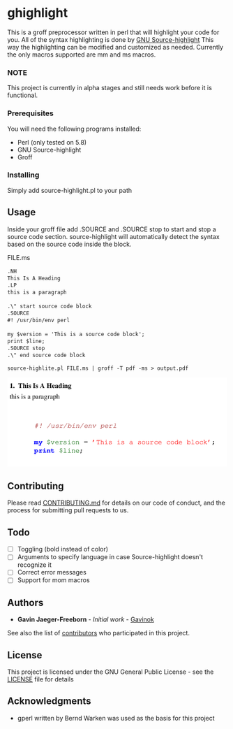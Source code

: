 # ghighlight

This is a groff preprocessor written in perl that will highlight your code for you. All of the syntax highlighting is done by [GNU Source-highlight](https://www.gnu.org/software/src-highlite/#mozTocId323328) This way the highlighting can be modified and customized as needed. Currently the only macros supported are mm and ms macros.


### NOTE

This project is currently in alpha stages and still needs work before it is functional.

### Prerequisites

You will need the following programs installed:

- Perl (only tested on 5.8)
- GNU Source-highlight
- Groff


### Installing

Simply add source-highlight.pl to your path 

## Usage

Inside your groff file add .SOURCE and .SOURCE stop to start and stop a source code section. source-highlight will automatically detect the syntax based on the source code inside the block.

FILE.ms
```
.NH
This Is A Heading
.LP
this is a paragraph

.\" start source code block
.SOURCE
#! /usr/bin/env perl

my $version = 'This is a source code block';
print $line; 
.SOURCE stop
.\" end source code block
```

```
source-highlite.pl FILE.ms | groff -T pdf -ms > output.pdf
```

![Output](./demo.png)


## Contributing

Please read [CONTRIBUTING.md](https://github.com/Gavinok/ghighlight/contributing.md) for details on our code of conduct, and the process for submitting pull requests to us.

## Todo
- [ ] Toggling (bold instead of color)
- [ ] Arguments to specify language in case Source-highlight doesn't recognize it
- [ ] Correct error messages
- [ ] Support for mom macros

## Authors

* **Gavin Jaeger-Freeborn** - *Initial work* - [Gavinok](https://github.com/Gavinok)

See also the list of [contributors](https://github.com/Gavinok/ghighlight/contributors) who participated in this project.

## License

This project is licensed under the GNU General Public License - see the [LICENSE](LICENSE) file for details

## Acknowledgments

* gperl written by Bernd Warken was used as the basis for this project
